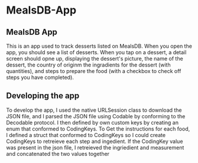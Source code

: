 # MealsDB-App

## MealsDB App

This is an app used to track desserts listed on MealsDB. When you open the app, you should see a list of desserts. When you tap on a dessert, a detail screen should opne up, displaying the dessert's picture, the name of the dessert, the country of originm the ingradients for the dessert (with quantities), and steps to prepare the food (with a checkbox to check off steps you have completed). 

## Developing the app

To develop the app, I used the native URLSession class to download the JSON file, and I parsed the JSON file using Codable by conforming to the Decodable protocol. I then defined by own custom keys by creating an enum that conformed to CodingKeys. To Get the instructions for each food, I defined a struct that conformed to CodingKeys so I could create CodingKeys to retreieve each step and ingedient. If the CodingKey value was present in the json file, I retreieved the ingriedient and measurement and concatenated the two values together 
